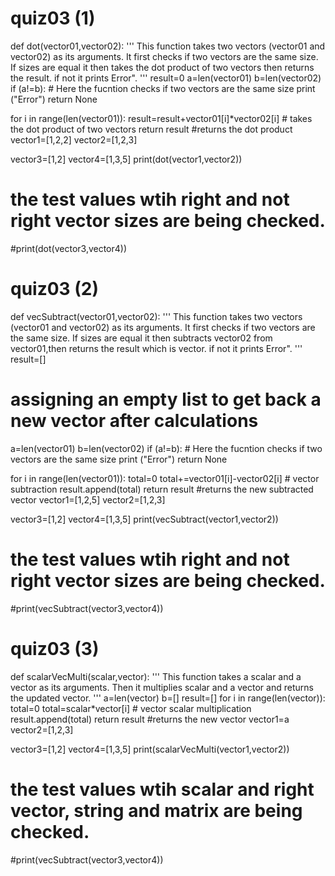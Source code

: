 # quiz03 (1)

def dot(vector01,vector02): 
  '''
This function takes two vectors (vector01 and vector02) as its arguments. It first checks if two vectors are the same size. If sizes are equal it then takes the dot product of two vectors then returns the result. if not it prints Error".
   '''
  result=0
  a=len(vector01)
  b=len(vector02)
  if (a!=b):
    # Here the fucntion checks if two vectors are the same size
    print ("Error")
    return None
  
  for i in range(len(vector01)):
    result=result+vector01[i]*vector02[i]
    # takes the dot product of two vectors
  return result
    #returns the dot product
vector1=[1,2,2]
vector2=[1,2,3]

vector3=[1,2]
vector4=[1,3,5]
print(dot(vector1,vector2))
# the test values wtih right and not right vector sizes are being checked.
#print(dot(vector3,vector4))

# quiz03 (2)

def vecSubtract(vector01,vector02): 
  '''
This function takes two vectors (vector01 and vector02) as its arguments. It first checks if two vectors are the same size. If sizes are equal it then subtracts vector02 from vector01,then returns the result which is vector. if not it prints Error".
   '''
  result=[]
  # assigning an empty list to get back a new vector after calculations
  a=len(vector01)
  b=len(vector02)
  if (a!=b):
    # Here the fucntion checks if two vectors are the same size
    print ("Error")
    return None
  
  for i in range(len(vector01)):
    total=0
    total+=vector01[i]-vector02[i]
    # vector subtraction
    result.append(total)
  return result
    #returns the new subtracted vector
vector1=[1,2,5]
vector2=[1,2,3]

vector3=[1,2]
vector4=[1,3,5]
print(vecSubtract(vector1,vector2))
# the test values wtih right and not right vector sizes are being checked.
#print(vecSubtract(vector3,vector4))

# quiz03 (3)
def scalarVecMulti(scalar,vector): 
  '''
This function takes a scalar and a vector as its arguments. Then it multiplies scalar and a vector and returns the updated vector.
   '''
  a=len(vector)
  b=[]
  result=[]
  for i in range(len(vector)):
    total=0
    total=scalar*vector[i]
    # vector scalar multiplication
    result.append(total)
  return result
    #returns the new vector
vector1=a
vector2=[1,2,3]

vector3=[1,2]
vector4=[1,3,5]
print(scalarVecMulti(vector1,vector2))
# the test values wtih scalar and  right vector, string and matrix are being checked.
#print(vecSubtract(vector3,vector4))
